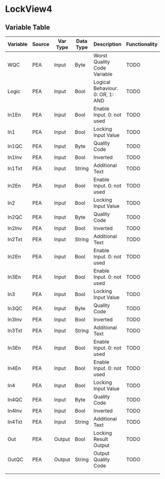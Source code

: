 # LockView4

## Variable Table

| Variable | Source | Var Type | Data Type | Description                      | Functionality |
| -------- | ------ | -------- | --------- | -------------------------------- | ------------- |
| WQC      | PEA    | Input    | Byte      | Worst Quality Code Variable      | TODO          |
| Logic    | PEA    | Input    | Bool      | Logical Behaviour. 0: OR, 1: AND | TODO          |
| In1En    | PEA    | Input    | Bool      | Enable Input. 0: not used        | TODO          |
| In1      | PEA    | Input    | Bool      | Locking Input Value              | TODO          |
| In1QC    | PEA    | Input    | Byte      | Quality Code                     | TODO          |
| In1Inv   | PEA    | Input    | Bool      | Inverted                         | TODO          |
| In1Txt   | PEA    | Input    | String    | Additional Text                  | TODO          |
| In2En    | PEA    | Input    | Bool      | Enable Input. 0: not used        | TODO          |
| In2      | PEA    | Input    | Bool      | Locking Input Value              | TODO          |
| In2QC    | PEA    | Input    | Byte      | Quality Code                     | TODO          |
| In2Inv   | PEA    | Input    | Bool      | Inverted                         | TODO          |
| In2Txt   | PEA    | Input    | String    | Additional Text                  | TODO          |
| In2En    | PEA    | Input    | Bool      | Enable Input. 0: not used        | TODO          |
| In3En    | PEA    | Input    | Bool      | Enable Input. 0: not used        | TODO          |
| In3      | PEA    | Input    | Bool      | Locking Input Value              | TODO          |
| In3QC    | PEA    | Input    | Byte      | Quality Code                     | TODO          |
| In3Inv   | PEA    | Input    | Bool      | Inverted                         | TODO          |
| In3Txt   | PEA    | Input    | String    | Additional Text                  | TODO          |
| In3En    | PEA    | Input    | Bool      | Enable Input. 0: not used        | TODO          |
| In4En    | PEA    | Input    | Bool      | Enable Input. 0: not used        | TODO          |
| In4      | PEA    | Input    | Bool      | Locking Input Value              | TODO          |
| In4QC    | PEA    | Input    | Byte      | Quality Code                     | TODO          |
| In4Inv   | PEA    | Input    | Bool      | Inverted                         | TODO          |
| In4Txt   | PEA    | Input    | String    | Additional Text                  | TODO          |
| Out      | PEA    | Output   | Bool      | Locking Result Output            | TODO          |
| OutQC    | PEA    | Output   | String    | Output Quality Code              | TODO          |
|          |        |          |           |                                  |               |
|          |        |          |           |                                  |               |



